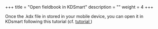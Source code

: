 +++
title = "Open fieldbook in KDSmart"
description = ""
weight = 4
+++

Once the .kdx file in stored in your mobile device, you can open it in KDsmart following this tutorial (cf. <a href="http://www.kddart.org/help/kdtutorials/html/KDSTutorial.html#step-1-importing-a-scoring-set" target="_blank"> tutorial </a> )


